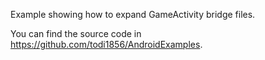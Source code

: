 Example showing how to expand GameActivity bridge files.

You can find the source code in https://github.com/todi1856/AndroidExamples.